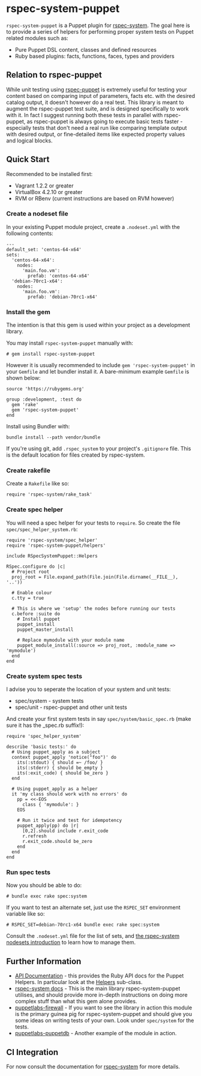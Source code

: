# rspec-system-puppet

`rspec-system-puppet` is a Puppet plugin for [rspec-system](https://rubygems.org/gems/rspec-system). The goal here is to provide a series of helpers for performing proper system tests on Puppet related modules such as:

* Pure Puppet DSL content, classes and defined resources
* Ruby based plugins: facts, functions, faces, types and providers

## Relation to rspec-puppet

While unit testing using [rspec-puppet](https://rubygems.org/gems/rspec-puppet) is extremely useful for testing your content based on comparing input of parameters, facts etc. with the desired catalog output, it doesn't however do a real test. This library is meant to augment the rspec-puppet test suite, and is designed specifically to work with it. In fact I suggest running both these tests in parallel with rspec-puppet, as rspec-puppet is always going to execute basic tests faster - especially tests that don't need a real run like comparing template output with desired output, or fine-detailed items like expected property values and logical blocks.

## Quick Start

Recommended to be installed first:

* Vagrant 1.2.2 or greater
* VirtualBox 4.2.10 or greater
* RVM or RBenv (current instructions are based on RVM however)

### Create a nodeset file

In your existing Puppet module project, create a `.nodeset.yml` with the following contents:

    ---
    default_set: 'centos-64-x64'
    sets:
      'centos-64-x64':
        nodes:
          'main.foo.vm':
            prefab: 'centos-64-x64'
      'debian-70rc1-x64':
        nodes:
          'main.foo.vm':
            prefab: 'debian-70rc1-x64'

### Install the gem

The intention is that this gem is used within your project as a development library.

You may install `rspec-system-puppet` manually with:

    # gem install rspec-system-puppet

However it is usually recommended to include `gem 'rspec-system-puppet'` in your `Gemfile` and let bundler install it. A bare-minimum example `Gemfile` is shown below:

    source 'https://rubygems.org'

    group :development, :test do
      gem 'rake'
      gem 'rspec-system-puppet'
    end

Install using Bundler with:

    bundle install --path vendor/bundle

If you're using git, add `.rspec_system` to your project's `.gitignore` file.  This is the default location for files created by rspec-system.

### Create rakefile

Create a `Rakefile` like so:

    require 'rspec-system/rake_task'

### Create spec helper

You will need a spec helper for your tests to `require`. So create the file `spec/spec_helper_system.rb`:

    require 'rspec-system/spec_helper'
    require 'rspec-system-puppet/helpers'

    include RSpecSystemPuppet::Helpers

    RSpec.configure do |c|
      # Project root
      proj_root = File.expand_path(File.join(File.dirname(__FILE__), '..'))

      # Enable colour
      c.tty = true

      # This is where we 'setup' the nodes before running our tests
      c.before :suite do
        # Install puppet
        puppet_install
        puppet_master_install

        # Replace mymodule with your module name
        puppet_module_install(:source => proj_root, :module_name => 'mymodule')
      end
    end

### Create system spec tests

I advise you to seperate the location of your system and unit tests:

* spec/system - system tests
* spec/unit - rspec-puppet and other unit tests

And create your first system tests in say `spec/system/basic_spec.rb` (make sure it has the _spec.rb suffix!):

    require 'spec_helper_system'

    describe 'basic tests:' do
      # Using puppet_apply as a subject
      context puppet_apply 'notice("foo")' do
        its(:stdout) { should =~ /foo/ }
        its(:stderr) { should be_empty }
        its(:exit_code) { should be_zero }
      end

      # Using puppet_apply as a helper
      it 'my class should work with no errors' do
        pp = <<-EOS
          class { 'mymodule': }
        EOS

        # Run it twice and test for idempotency
        puppet_apply(pp) do |r|
          [0,2].should include r.exit_code
          r.refresh
          r.exit_code.should be_zero
        end
      end
    end

### Run spec tests

Now you should be able to do:

    # bundle exec rake spec:system

If you want to test an alternate set, just use the `RSPEC_SET` environment variable like so:

    # RSPEC_SET=debian-70rc1-x64 bundle exec rake spec:system

Consult the `.nodeset.yml` file for the list of sets, and [the rspec-system nodesets introduction](https://github.com/puppetlabs/rspec-system#creating-a-nodeset-file) to learn how to manage them.

## Further Information

* [API Documentation](http://rubydoc.info/gems/rspec-system-puppet/) - this provides the Ruby API docs for the Puppet Helpers. In particular look at the [Helpers](http://rubydoc.info/gems/rspec-system-puppet/RSpecSystemPuppet/Helpers) sub-class.
* [rspec-system docs](http://rubydoc.info/gems/rspec-system) - This is the main library rspec-system-puppet utilises, and should provide more in-depth instructions on doing more complex stuff than what this gem alone provides.
* [puppetlabs-firewall](http://github.com/puppetlabs/puppetlabs-firewall) - If you want to see the library in action this module is the primary guinea pig for rspec-system-puppet and should give you some ideas on writing tests of your own. Look under `spec/system` for the tests.
* [puppetlabs-puppetdb](http://github.com/puppetlabs/puppetlabs-puppetdb) - Another example of the module in action.

## CI Integration

For now consult the documentation for [rspec-system](http://rubygems.org/gems/rspec-system) for more details.
